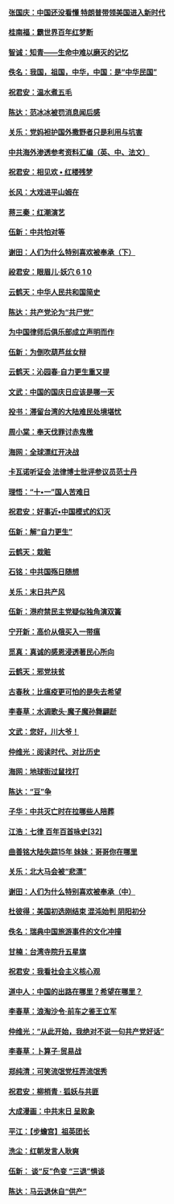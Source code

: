 #### [张国庆：中国还没看懂 特朗普带领美国进入新时代](../pages/nsc993/n10764224.md?t=10062146) 

#### [桂南福：霸世界百年红梦断](../pages/nsc993/n10762380.md?t=10062146) 

#### [智诚：知青——生命中难以磨灭的记忆](../pages/nsc993/n10762372.md?t=10062146) 

#### [佚名：我国，祖国，中华，中国：是“中华民国”](../pages/nsc993/n10762366.md?t=10062146) 

#### [祝君安：温水煮五毛](../pages/nsc993/n10762362.md?t=10062146) 

#### [陈达：范冰冰被罚消息闻后感](../pages/nsc993/n10760142.md?t=10062146) 

#### [关乐：党妈袒护国外撒野者只是利用与坑害](../pages/nsc993/n10760019.md?t=10062146) 

#### [中共海外渗透参考资料汇编（英、中、法文）](../pages/nsc993/n10756055.md?t=10062146) 

#### [祝君安：相见欢  •  红楼残梦](../pages/nsc993/n10757542.md?t=10062146) 

#### [长风：大戏进平山姆在](../pages/nsc993/n10757155.md?t=10062146) 

#### [蒋三秦：红潮演艺](../pages/nsc993/n10756736.md?t=10062146) 

#### [伍新：中共怕对等](../pages/nsc993/n10754812.md?t=10062146) 

#### [谢田：人们为什么特别喜欢被奉承（下）](../pages/nsc993/n10755072.md?t=10062146) 

#### [祋君安：眼眉儿‧妖穴 6 1 0](../pages/nsc993/n10754802.md?t=10062146) 

#### [云鹤天：中华人民共和国简史](../pages/nsc993/n10753546.md?t=10062146) 

#### [陈达：共产党沦为“共尸党”](../pages/nsc993/n10753506.md?t=10062146) 

#### [为中国律师后俱乐部成立声明而作](../pages/nsc993/n10753359.md?t=10062146) 

#### [伍新：为倒吹葫芦丝女辩](../pages/nsc993/n10753300.md?t=10062146) 

#### [云鹤天：沁园春‧自力更生重又提](../pages/nsc993/n10752681.md?t=10062146) 

#### [文武：中国的国庆日应该是哪一天](../pages/nsc993/n10752564.md?t=10062146) 

#### [投书：滞留台湾的大陆难民处境堪忧](../pages/nsc993/n10751122.md?t=10062146) 

#### [周小棠：奉天伐罪讨赤鬼檄](../pages/nsc993/n10749279.md?t=10062146) 

#### [海网：全球漂红开决战](../pages/nsc993/n10747774.md?t=10062146) 

#### [卡瓦诺听证会 法律博士批评参议员范士丹](../pages/nsc993/n10748504.md?t=10062146) 

#### [理悟：“十•一”国人苦难日](../pages/nsc993/n10747763.md?t=10062146) 

#### [祝君安：好事近•中国模式的幻灭](../pages/nsc993/n10747755.md?t=10062146) 

#### [伍新：解“自力更生”](../pages/nsc993/n10747744.md?t=10062146) 

#### [云鹤天：栽赃](../pages/nsc993/n10747735.md?t=10062146) 

#### [石铭：中共国殇日随想](../pages/nsc993/n10747202.md?t=10062146) 

#### [关乐：末日共产风](../pages/nsc993/n10745398.md?t=10062146) 

#### [伍新：港府禁民主党疑似独角演双簧](../pages/nsc993/n10745393.md?t=10062146) 

#### [宁开新：高价从俄买入一带瘟](../pages/nsc993/n10745381.md?t=10062146) 

#### [觅真：真诚的感恩浸透著民心所向](../pages/nsc993/n10746220.md?t=10062146) 

#### [云鹤天：邪党扶贫](../pages/nsc993/n10745370.md?t=10062146) 

#### [古春秋：比瘟疫更可怕的是失去希望](../pages/nsc993/n10745352.md?t=10062146) 

#### [李春草：水调歌头‧魔子魔孙舞翩跹](../pages/nsc993/n10744963.md?t=10062146) 

#### [文武：您好，川大爷！](../pages/nsc993/n10739572.md?t=10062146) 

#### [仲维光：阅读时代、对比历史](../pages/nsc993/n10744494.md?t=10062146) 

#### [海网：地球街过鼠找打](../pages/nsc993/n10741404.md?t=10062146) 

#### [陈达：“豆”争](../pages/nsc993/n10741375.md?t=10062146) 

#### [子华：中共灭亡时在拉哪些人陪葬](../pages/nsc993/n10741320.md?t=10062146) 

#### [江浩：七律 百年百首咏史[32]](../pages/nsc993/n10741179.md?t=10062146) 

#### [曲善铭大陆失踪15年 妹妹：哥哥你在哪里](../pages/nsc993/n10738770.md?t=10062146) 

#### [关乐：北大马会被“悲漂”](../pages/nsc993/n10739482.md?t=10062146) 

#### [谢田：人们为什么特别喜欢被奉承（中）](../pages/nsc993/n10736705.md?t=10062146) 

#### [杜彼得：美国初选刚结束 混沌始判 阴阳初分](../pages/nsc993/n10734882.md?t=10062146) 

#### [佚名：瑞典中国旅游事件的文化冲撞](../pages/nsc993/n10731914.md?t=10062146) 

#### [甘楠：台湾寺院升五星旗](../pages/nsc993/n10731868.md?t=10062146) 

#### [祝君安：我看社会主义核心观](../pages/nsc993/n10731861.md?t=10062146) 

#### [道中人：中国的出路在哪里？希望在哪里？](../pages/nsc993/n10730399.md?t=10062146) 

#### [李春草：浪淘沙令‧前车之鉴王立军](../pages/nsc993/n10730200.md?t=10062146) 

#### [仲维光：“从此开始，我绝对不说一句共产党好话”](../pages/nsc993/n10722208.md?t=10062146) 

#### [李春草：卜算子·贸易战](../pages/nsc993/n10726893.md?t=10062146) 

#### [郑纯清：可笑流氓党枉弄流氓秀](../pages/nsc993/n10726849.md?t=10062146) 

#### [祝君安：柳梢青 · 狐妖与共匪](../pages/nsc993/n10726825.md?t=10062146) 

#### [大成漫画：中共末日 呈败象](../pages/nsc993/n10726516.md?t=10062146) 

#### [平江：【步蟾宫】祖英团长](../pages/nsc993/n10724876.md?t=10062146) 

#### [洗尘：红朝发言人耿爽](../pages/nsc993/n10724862.md?t=10062146) 

#### [伍新： 谈“反”色变 “三退”惧谈](../pages/nsc993/n10724842.md?t=10062146) 

#### [陈达：马云退休自“供产”](../pages/nsc993/n10723027.md?t=10062146) 

